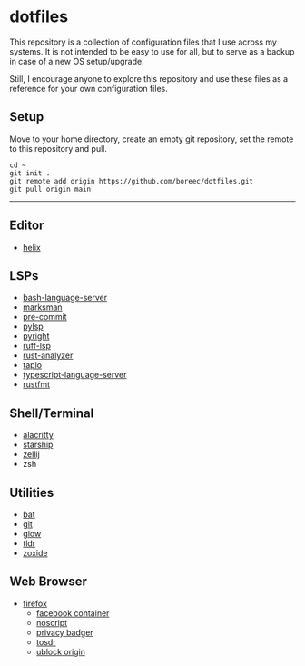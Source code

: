 # dotfiles

This repository is a collection of configuration files that I use across my 
systems. It is not intended to be easy to use for all, but to serve as a 
backup in case of a new OS setup/upgrade.

Still, I encourage anyone to explore this repository and use these files as a 
reference for your own configuration files.

## Setup

Move to your home directory, create an empty git repository, set the remote
to this repository and pull.

```console
cd ~
git init .
git remote add origin https://github.com/boreec/dotfiles.git
git pull origin main
```

---

## Editor

- [helix](https://github.com/helix-editor/helix) 

## LSPs

- [bash-language-server](https://github.com/bash-lsp/bash-language-server)
- [marksman](https://github.com/artempyanykh/marksman)
- [pre-commit](https://pre-commit.com/)
- [pylsp](https://github.com/python-lsp/python-lsp-server)
- [pyright](https://github.com/microsoft/pyright)
- [ruff-lsp](https://github.com/astral-sh/ruff-lsp)
- [rust-analyzer](https://github.com/rust-lang/rust-analyzer)
- [taplo](https://github.com/tamasfe/taplo)
- [typescript-language-server](https://github.com/typescript-language-server/typescript-language-server)
- [rustfmt](https://github.com/rust-lang/rustfmt)

## Shell/Terminal

- [alacritty](https://github.com/alacritty/alacritty)
- [starship](https://github.com/starship/starship) 
- [zellij](https://github.com/zellij-org/zellij)
- zsh

## Utilities

- [bat](https://github.com/sharkdp/bat)
- [git](https://git-scm.com/)
- [glow](https://github.com/charmbracelet/glow)
- [tldr](https://github.com/tldr-pages/tldr)
- [zoxide](https://github.com/ajeetdsouza/zoxide)

## Web Browser

- [firefox](https://www.mozilla.org/en-US/firefox/new/)
  - [facebook container](https://addons.mozilla.org/en-US/firefox/addon/facebook-container/)
  - [noscript](https://addons.mozilla.org/en-US/firefox/addon/noscript/)
  - [privacy badger](https://addons.mozilla.org/en-US/firefox/addon/privacy-badger17/)
  - [tosdr](https://addons.mozilla.org/en-US/firefox/addon/terms-of-service-didnt-read/)
  - [ublock origin](https://addons.mozilla.org/en-US/firefox/addon/ublock-origin/)

